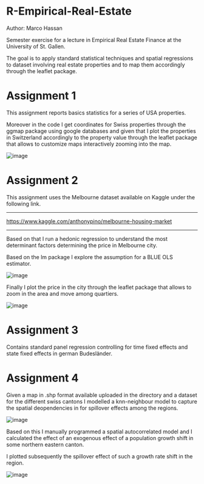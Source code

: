 # R-Empirical-Real-Estate

Author: Marco Hassan 

Semester exercise for a lecture in Empirical Real Estate Finance at the University of St. Gallen.

The goal is to apply standard statistical techniques and spatial regressions to dataset involving real estate properties and to map them accordingly through the leaflet package.

# Assignment 1

This assignment reports basics statistics for a series of USA properties.

Moreover in the code I get coordinates for Swiss properties through the ggmap package using google databases and given that I plot the properties in Switzerland accordingly to the property value through the leaflet package that allows to customize maps interactively zooming into the map.

![image](https://user-images.githubusercontent.com/42472072/52440568-27070080-2b27-11e9-9106-87989ba24c7f.png)


# Assignment 2

This assignment uses the Melbourne dataset available on Kaggle under the following link.

___________________________________________________________
https://www.kaggle.com/anthonypino/melbourne-housing-market
___________________________________________________________

Based on that I run a hedonic regression to understand the most determinant factors determining the price in Melbourne city.

Based on the lm package I explore the assumption for a BLUE OLS estimator.


![image](https://user-images.githubusercontent.com/42472072/52441218-c5479600-2b28-11e9-8b4b-7a56e6b6e0b8.png)


Finally I plot the price in the city through the leaflet package that allows to zoom in the area and move among quartiers. 

![image](https://user-images.githubusercontent.com/42472072/52441190-bb259780-2b28-11e9-8804-6d8a83d5fd7c.png)



# Assignment 3

Contains standard panel regression controlling for time fixed effects and state fixed effects in german Budesländer.

# Assignment 4

Given a map in .shp format available uploaded in the directory and a dataset for the different swiss cantons I modelled a knn-neighbour model to capture the spatial deopendencies in for spillover effects among the regions.


![image](https://user-images.githubusercontent.com/42472072/52441579-b1506400-2b29-11e9-9987-b6c078145e42.png)


Based on this I manually programmed a spatial autocorrelated model and I calculated the effect of an exogenous effect of a population growth shift in some northern eastern canton.

I plotted subsequently the spillover effect of such a growth rate shift in the region.

![image](https://user-images.githubusercontent.com/42472072/52441808-58350000-2b2a-11e9-826b-ad7a3d574674.png)


